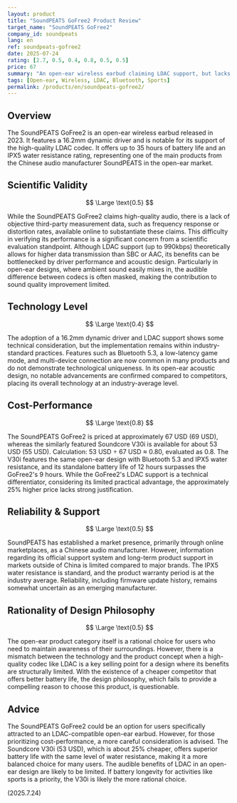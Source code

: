 ```yaml
---
layout: product
title: "SoundPEATS GoFree2 Product Review"
target_name: "SoundPEATS GoFree2"
company_id: soundpeats
lang: en
ref: soundpeats-gofree2
date: 2025-07-24
rating: [2.7, 0.5, 0.4, 0.8, 0.5, 0.5]
price: 67
summary: "An open-ear wireless earbud claiming LDAC support, but lacks objective data to back up its performance. It falls short in battery life and cost-performance compared to equivalent competitors."
tags: [Open-ear, Wireless, LDAC, Bluetooth, Sports]
permalink: /products/en/soundpeats-gofree2/
---
```


## Overview

The SoundPEATS GoFree2 is an open-ear wireless earbud released in 2023. It features a 16.2mm dynamic driver and is notable for its support of the high-quality LDAC codec. It offers up to 35 hours of battery life and an IPX5 water resistance rating, representing one of the main products from the Chinese audio manufacturer SoundPEATS in the open-ear market.

## Scientific Validity

$$ \Large \text{0.5} $$

While the SoundPEATS GoFree2 claims high-quality audio, there is a lack of objective third-party measurement data, such as frequency response or distortion rates, available online to substantiate these claims. This difficulty in verifying its performance is a significant concern from a scientific evaluation standpoint. Although LDAC support (up to 990kbps) theoretically allows for higher data transmission than SBC or AAC, its benefits can be bottlenecked by driver performance and acoustic design. Particularly in open-ear designs, where ambient sound easily mixes in, the audible difference between codecs is often masked, making the contribution to sound quality improvement limited.

## Technology Level

$$ \Large \text{0.4} $$

The adoption of a 16.2mm dynamic driver and LDAC support shows some technical consideration, but the implementation remains within industry-standard practices. Features such as Bluetooth 5.3, a low-latency game mode, and multi-device connection are now common in many products and do not demonstrate technological uniqueness. In its open-ear acoustic design, no notable advancements are confirmed compared to competitors, placing its overall technology at an industry-average level.

## Cost-Performance

$$ \Large \text{0.8} $$

The SoundPEATS GoFree2 is priced at approximately 67 USD (69 USD), whereas the similarly featured Soundcore V30i is available for about 53 USD (55 USD). Calculation: 53 USD ÷ 67 USD ≈ 0.80, evaluated as 0.8. The V30i features the same open-ear design with Bluetooth 5.3 and IPX5 water resistance, and its standalone battery life of 12 hours surpasses the GoFree2's 9 hours. While the GoFree2's LDAC support is a technical differentiator, considering its limited practical advantage, the approximately 25% higher price lacks strong justification.

## Reliability & Support

$$ \Large \text{0.5} $$

SoundPEATS has established a market presence, primarily through online marketplaces, as a Chinese audio manufacturer. However, information regarding its official support system and long-term product support in markets outside of China is limited compared to major brands. The IPX5 water resistance is standard, and the product warranty period is at the industry average. Reliability, including firmware update history, remains somewhat uncertain as an emerging manufacturer.

## Rationality of Design Philosophy

$$ \Large \text{0.5} $$

The open-ear product category itself is a rational choice for users who need to maintain awareness of their surroundings. However, there is a mismatch between the technology and the product concept when a high-quality codec like LDAC is a key selling point for a design where its benefits are structurally limited. With the existence of a cheaper competitor that offers better battery life, the design philosophy, which fails to provide a compelling reason to choose this product, is questionable.

## Advice

The SoundPEATS GoFree2 could be an option for users specifically attracted to an LDAC-compatible open-ear earbud. However, for those prioritizing cost-performance, a more careful consideration is advised. The Soundcore V30i (53 USD), which is about 25% cheaper, offers superior battery life with the same level of water resistance, making it a more balanced choice for many users. The audible benefits of LDAC in an open-ear design are likely to be limited. If battery longevity for activities like sports is a priority, the V30i is likely the more rational choice.

(2025.7.24)
